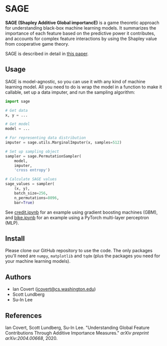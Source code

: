 # SAGE

**SAGE (Shapley Additive Global importancE)** is a game theoretic approach for understanding black-box machine learning models. It summarizes the importance of each feature based on the predictive power it contributes, and accounts for complex feature interactions by using the Shapley value from cooperative game theory.

SAGE is described in detail in [this paper](https://arxiv.org/abs/2004.00668).

## Usage

SAGE is model-agnostic, so you can use it with any kind of machine learning model. All you need to do is wrap the model in a function to make it callable, set up a data imputer, and run the sampling algorithm:

```python
import sage

# Get data
x, y = ...

# Get model
model = ...

# For representing data distribution
imputer = sage.utils.MarginalImputer(x, samples=512)

# Set up sampling object
sampler = sage.PermutationSampler(
    model,
    imputer,
    'cross entropy')

# Calculate SAGE values
sage_values = sampler(
    (x, y),
    batch_size=256,
    n_permutations=8096,
    bar=True)
```

See [credit.ipynb](https://github.com/icc2115/sage/blob/master/credit.ipynb) for an example using gradient boosting machines (GBM), and [bike.ipynb](https://github.com/icc2115/sage/blob/master/bike.ipynb) for an example using a PyTorch multi-layer perceptron (MLP).

## Install

Please clone our GitHub repository to use the code. The only packages you'll need are `numpy`, `matplotlib` and `tqdm` (plus the packages you need for your machine learning models).

## Authors

- Ian Covert (<icovert@cs.washington.edu>)
- Scott Lundberg
- Su-In Lee

## References

Ian Covert, Scott Lundberg, Su-In Lee. "Understanding Global Feature Contributions Through Additive Importance Measures." *arXiv preprint arXiv:2004.00668*, 2020.
